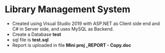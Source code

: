 # Library Management System
* Created using Visual Studio 2019 with ASP.NET as Client side end and C# in Server side, and uses MySQL as Backend.
* Create a Database **test**
* sql file is **test.sql** 
* Report is uploaded in file **Mini proj _REPORT - Copy.doc**
